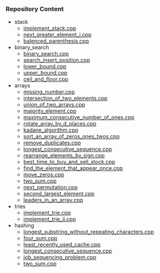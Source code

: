 ### Repository Content

- stack
  - [implement_stack.cpp](stack/implement_stack.cpp)
  - [next_greater_element_i.cpp](stack/next_greater_element_i.cpp)
  - [balenced_parenthesis.cpp](stack/balenced_parenthesis.cpp)
- binary_search
  - [binary_search.cpp](binary_search/binary_search.cpp)
  - [search_insert_position.cpp](binary_search/search_insert_position.cpp)
  - [lower_bound.cpp](binary_search/lower_bound.cpp)
  - [upper_bound.cpp](binary_search/upper_bound.cpp)
  - [ceil_and_floor.cpp](binary_search/ceil_and_floor.cpp)
- arrays
  - [missing_number.cpp](arrays/missing_number.cpp)
  - [intersection_of_two_elements.cpp](arrays/intersection_of_two_elements.cpp)
  - [union_of_two_arrays.cpp](arrays/union_of_two_arrays.cpp)
  - [majority_element.cpp](arrays/majority_element.cpp)
  - [maximum_consecutive_number_of_ones.cpp](arrays/maximum_consecutive_number_of_ones.cpp)
  - [rotate_array_by_d_places.cpp](arrays/rotate_array_by_d_places.cpp)
  - [kadane_algorithm.cpp](arrays/kadane_algorithm.cpp)
  - [sort_an_array_of_zeros_ones_twos.cpp](arrays/sort_an_array_of_zeros_ones_twos.cpp)
  - [remove_duplicates.cpp](arrays/remove_duplicates.cpp)
  - [longest_consecutive_sequence.cpp](arrays/longest_consecutive_sequence.cpp)
  - [rearrange_elements_by_sign.cpp](arrays/rearrange_elements_by_sign.cpp)
  - [best_time_to_buy_and_sell_stock.cpp](arrays/best_time_to_buy_and_sell_stock.cpp)
  - [find_the_element_that_appear_once.cpp](arrays/find_the_element_that_appear_once.cpp)
  - [move_zeros.cpp](arrays/move_zeros.cpp)
  - [two_sum.cpp](arrays/two_sum.cpp)
  - [next_permutation.cpp](arrays/next_permutation.cpp)
  - [second_largest_element.cpp](arrays/second_largest_element.cpp)
  - [leaders_in_an_array.cpp](arrays/leaders_in_an_array.cpp)
- tries
  - [implement_trie.cpp](tries/implement_trie.cpp)
  - [implement_trie_ii.cpp](tries/implement_trie_ii.cpp)
- hashing
  - [longest_substring_without_repeating_characters.cpp](hashing/longest_substring_without_repeating_characters.cpp)
  - [four_sum.cpp](hashing/four_sum.cpp)
  - [least_recently_used_cache.cpp](hashing/least_recently_used_cache.cpp)
  - [longest_consecutive_sequence.cpp](hashing/longest_consecutive_sequence.cpp)
  - [job_sequencing_problem.cpp](hashing/job_sequencing_problem.cpp)
  - [two_sum.cpp](hashing/two_sum.cpp)
